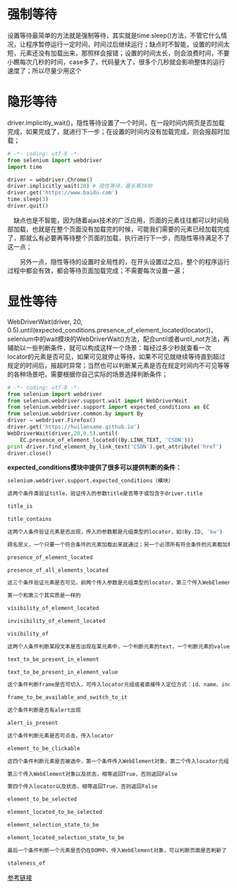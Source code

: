 # 强制等待

设置等待最简单的方法就是强制等待，其实就是time.sleep()方法，不管它什么情况，让程序暂停运行一定时间，时间过后继续运行；缺点时不智能，设置的时间太短，元素还没有加载出来，那照样会报错；设置的时间太长，则会浪费时间，不要小瞧每次几秒的时间，case多了，代码量大了，很多个几秒就会影响整体的运行速度了；所以尽量少用这个

# 隐形等待

driver.implicitly_wait()，隐性等待设置了一个时间，在一段时间内网页是否加载完成，如果完成了，就进行下一步；在设置的时间内没有加载完成，则会报超时加载；

```python
# -*- coding: utf-8 -*-  
from selenium import webdriver
import time

driver = webdriver.Chrome()  
driver.implicitly_wait(20) # 隐性等待，最长等30秒  
driver.get('https://www.baidu.com')
time.sleep(3)
driver.quit()
```

　缺点也是不智能，因为随着ajax技术的广泛应用，页面的元素往往都可以时间局部加载，也就是在整个页面没有加载完的时候，可能我们需要的元素已经加载完成了，那就么有必要再等待整个页面的加载，执行进行下一步，而隐性等待满足不了这一点；

　　另外一点，隐性等待的设置时全局性的，在开头设置过之后，整个的程序运行过程中都会有效，都会等待页面加载完成；不需要每次设置一遍；

# 显性等待

WebDriverWait(driver, 20, 0.5).until(expected_conditions.presence_of_element_located(locator))，selenium中的wait模块的WebDriverWait()方法，配合until或者until_not方法，再辅助以一些判断条件，就可以构成这样一个场景：每经过多少秒就查看一次locator的元素是否可见，如果可见就停止等待，如果不可见就继续等待直到超过规定的时间后，报超时异常；当然也可以判断某元素是否在规定时间内不可见等等的各种场景吧，需要根据你自己实际的场景选择判断条件；

```python
# -*- coding: utf-8 -*-  
from selenium import webdriver  
from selenium.webdriver.support.wait import WebDriverWait  
from selenium.webdriver.support import expected_conditions as EC  
from selenium.webdriver.common.by import By  
driver = webdriver.Firefox()
driver.get('https://huilansame.github.io')  
WebDriverWait(driver,20,0.5).until(
    EC.presence_of_element_located((By.LINK_TEXT, 'CSDN')))  
print driver.find_element_by_link_text('CSDN').get_attribute('href')
driver.close()
```

**expected_conditions模块中提供了很多可以提供判断的条件：**

```python
selenium.webdriver.support.expected_conditions（模块）  

这两个条件类验证title，验证传入的参数title是否等于或包含于driver.title  

title_is  

title_contains  

这两个人条件验证元素是否出现，传入的参数都是元组类型的locator，如(By.ID, 'kw')  

顾名思义，一个只要一个符合条件的元素加载出来就通过；另一个必须所有符合条件的元素都加载出来才行  

presence_of_element_located  

presence_of_all_elements_located  

这三个条件验证元素是否可见，前两个传入参数是元组类型的locator，第三个传入WebElement  

第一个和第三个其实质是一样的  

visibility_of_element_located  

invisibility_of_element_located  

visibility_of  

这两个人条件判断某段文本是否出现在某元素中，一个判断元素的text，一个判断元素的value  

text_to_be_present_in_element  

text_to_be_present_in_element_value  

这个条件判断frame是否可切入，可传入locator元组或者直接传入定位方式：id、name、index或WebElement  

frame_to_be_available_and_switch_to_it  

这个条件判断是否有alert出现  

alert_is_present  

这个条件判断元素是否可点击，传入locator  

element_to_be_clickable  

这四个条件判断元素是否被选中，第一个条件传入WebElement对象，第二个传入locator元组  

第三个传入WebElement对象以及状态，相等返回True，否则返回False  

第四个传入locator以及状态，相等返回True，否则返回False  

element_to_be_selected  

element_located_to_be_selected  

element_selection_state_to_be  

element_located_selection_state_to_be  

最后一个条件判断一个元素是否仍在DOM中，传入WebElement对象，可以判断页面是否刷新了  

staleness_of
```

[参考链接](<https://www.cnblogs.com/zanjiahaoge666/p/7650509.html>)